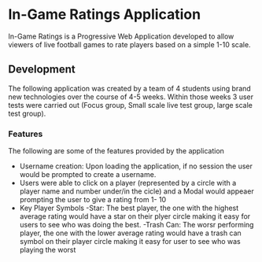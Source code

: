 # In-Game Ratings Application

In-Game Ratings is a Progressive Web Application developed to allow viewers of live football games to rate players based on a simple 1-10 scale.

## Development 

The following application was created by a team of 4 students using brand new technologies over the course of 4-5 weeks. Within those weeks 3 user tests were carried out (Focus group, Small scale live test group, large scale test group).

### Features

The following are some of the features provided by the application
- Username creation: Upon loading the application, if no session the user would be prompted to create a username.
- Users were able to click on a player (represented by a circle with a player name and number under/in the cicle) and a Modal would         appeaer prompting the user to give a rating from 1- 10
- Key Player Symbols
  -Star: The best player, the one with the highest average rating would have a star on their plyer circle making it easy for users to see    who was doing the best.
  -Trash Can: The worsr performing player, the one with the lower average rating would have a trash can symbol on their player circle        making it easy for user to see who was playing the worst

